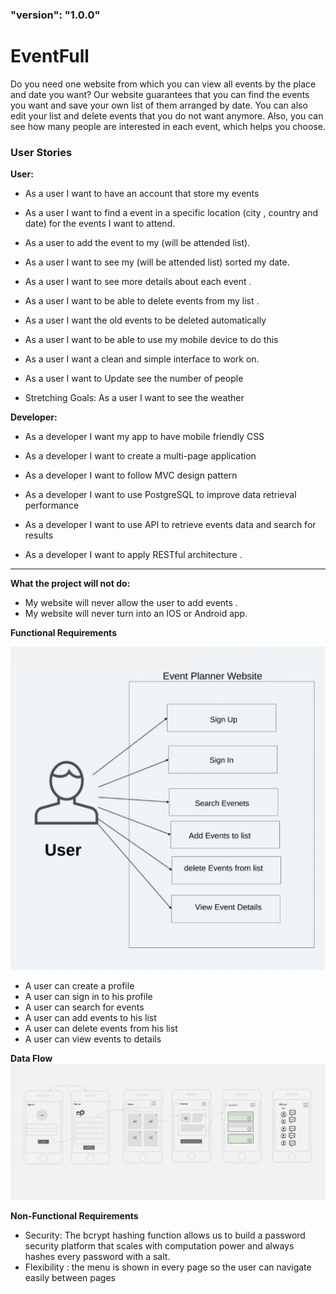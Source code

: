
### "version": "1.0.0"


# EventFull

Do you need one website from which you can view all events by the place and date you want?
Our website guarantees that you can find the events you want and save your own list of them arranged by date.
You can also edit your list and delete events that you do not want anymore.
Also, you can see how many people are interested in each event, which helps you choose.


### User Stories 

**User:** 

-   As a user I want to have an account that store my events 

-   As a user I want to find a event in a specific location (city , country and date) for the events I want to attend. 

-   As a user to add the event to my (will be attended list). 

-   As a user I want to see my (will be attended list) sorted my date. 

-   As a user I want to see more details about each event . 

-   As a user I want to be able to delete events from my list . 

-   As a user I want the old events to be deleted automatically  

-   As a user I want to be able to use my mobile device to do this  

-   As a user I want a clean and simple interface to work on. 

-   As a user I want to Update see the number of people  

-   Stretching Goals: As a user I want to see the weather

**Developer:**

-   As a developer I want my app to have mobile friendly CSS 

-   As a developer I want to create a multi-page application 

-   As a developer I want to follow MVC design pattern 

-   As a developer I want to use PostgreSQL to improve data retrieval performance 

-   As a developer I want to use API to retrieve events data and search for results 

-   As a developer I want to apply RESTful architecture .
<hr>



**What the project will not do:** 
- My website will never allow the user to add events .
- My website will never turn into an IOS or Android app.

**Functional Requirements**

 ![](./img/user-case.png)


- A user can create a profile
- A user can sign in to his profile
- A user can search for events 
- A user can add events to his list
- A user can delete events from his list
- A user can view events to details

**Data Flow**
 ![](./img/wireframe.jpeg)


**Non-Functional Requirements**

- Security: The bcrypt hashing function allows us to build a password security platform that scales with computation power and always hashes every password with a salt. 
- Flexibility : the menu is shown in every page so the user can navigate easily between pages 